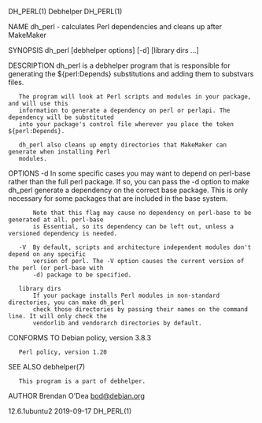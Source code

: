 DH_PERL(1)                                     Debhelper                                    DH_PERL(1)

NAME
       dh_perl - calculates Perl dependencies and cleans up after MakeMaker

SYNOPSIS
       dh_perl [debhelper options] [-d] [library dirs ...]

DESCRIPTION
       dh_perl is a debhelper program that is responsible for generating the ${perl:Depends}
       substitutions and adding them to substvars files.

       The program will look at Perl scripts and modules in your package, and will use this
       information to generate a dependency on perl or perlapi. The dependency will be substituted
       into your package's control file wherever you place the token ${perl:Depends}.

       dh_perl also cleans up empty directories that MakeMaker can generate when installing Perl
       modules.

OPTIONS
       -d  In some specific cases you may want to depend on perl-base rather than the full perl
           package. If so, you can pass the -d option to make dh_perl generate a dependency on the
           correct base package. This is only necessary for some packages that are included in the
           base system.

           Note that this flag may cause no dependency on perl-base to be generated at all. perl-base
           is Essential, so its dependency can be left out, unless a versioned dependency is needed.

       -V  By default, scripts and architecture independent modules don't depend on any specific
           version of perl. The -V option causes the current version of the perl (or perl-base with
           -d) package to be specified.

       library dirs
           If your package installs Perl modules in non-standard directories, you can make dh_perl
           check those directories by passing their names on the command line. It will only check the
           vendorlib and vendorarch directories by default.

CONFORMS TO
       Debian policy, version 3.8.3

       Perl policy, version 1.20

SEE ALSO
       debhelper(7)

       This program is a part of debhelper.

AUTHOR
       Brendan O'Dea <bod@debian.org>

12.6.1ubuntu2                                 2019-09-17                                    DH_PERL(1)
